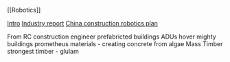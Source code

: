 [[Robotics]]

[Intro](https://www.youtube.com/watch?v=xGGfTgHp6Ik)
[Industry report](https://medium.com/@ZacuaVentures/construction-robotics-the-new-frontier-in-construction-afb4fe856816)
[China construction robotics plan](https://www.linkedin.com/posts/amprather_how-many-use-cases-exist-for-%3F%3F%3F%3F%3F%3F%3F%3F%3F%3F%3F%3F-activity-7025809850043355136-j-f_?utm_source=share&utm_medium=member_android)

From RC construction engineer
prefabricted buildings ADUs
hover
mighty buildings
prometheus materials - creating concrete from algae
Mass Timber
strongest timber - glulam
